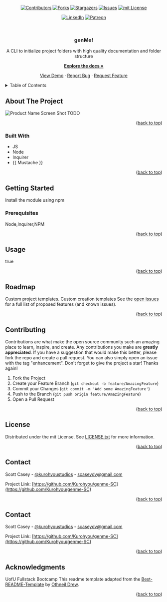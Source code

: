 <div id="top"></div>
<span align="center">

[![Contributors][contributors-shield]][contributors-url] [![Forks][forks-shield]][forks-url] [![Stargazers][stars-shield]][stars-url] [![Issues][issues-shield]][issues-url] [![mit License][license-shield]][license-url]

</span>
<span align="center">

[![LinkedIn][linkedin-shield]][linkedin-url] [![Patreon][patreon-shield]][patreon-url]

</span>
<!-- PROJECT LOGO -->
<br />
<div align="center">
<h3 align="center">genMe!</h3>
<p align="center">

A CLI to initialize project folders with high quality documentation and folder structure


<a href="https://github.com/Kurohyou/genme-SC"><strong>Explore the docs »</strong></a>


<a href="https://github.com/Kurohyou/genme-SC">View Demo</a> · <a href="https://github.com/Kurohyou/genme-SC/issues">Report Bug</a> · <a href="https://github.com/Kurohyou/genme-SC/issues">Request Feature</a>
</p>
</div>
<!-- TABLE OF CONTENTS -->
<details>
<summary>Table of Contents</summary>
<ol>
<li>
<a href="#about-the-project">About The Project</a>
<ul>
<li><a href="#built-with">Built With</a></li>
</ul>
</li>
<li>
<a href="#getting-started">Getting Started</a>
<ul>
<li><a href="#prerequisites">Prerequisites</a></li>
</ul>
</li>
<li><a href="#usage">Usage</a></li>
<li><a href="#roadmap">Roadmap</a></li>
<li><a href="#contributing">Contributing</a></li>
<li><a href="#license">License</a></li>
<li><a href="#contact">Contact</a></li>
<li><a href="#contact">Contact</a></li>
<li><a href="#acknowledgments">Acknowledgments</a></li>
</ol>
</details>
<!-- ABOUT THE PROJECT -->

## About The Project
![Product Name Screen Shot][product-screenshot]
TODO
<p align="right">(<a href="#top">back to top</a>)</p>

### Built With
- JS
- Node
- Inquirer
- {{ Mustache }}
<p align="right">(<a href="#top">back to top</a>)</p>
<!-- GETTING STARTED -->

## Getting Started
Install the module using npm
### Prerequisites
Node,Inquirer,NPM
<p align="right">(<a href="#top">back to top</a>)</p>
<!-- USAGE EXAMPLES -->

## Usage
true
<p align="right">(<a href="#top">back to top</a>)</p>
<!-- ROADMAP -->

## Roadmap
Custom project templates. Custom creation templates
See the [open issues](https://github.com/Kurohyou/genme-SC/issues) for a full list of proposed features (and known issues).
<p align="right">(<a href="#top">back to top</a>)</p>
<!-- CONTRIBUTING -->

## Contributing
Contributions are what make the open source community such an amazing place to learn, inspire, and create. Any contributions you make are **greatly appreciated**.
If you have a suggestion that would make this better, please fork the repo and create a pull request. You can also simply open an issue with the tag "enhancement".
Don't forget to give the project a star! Thanks again!
1. Fork the Project
2. Create your Feature Branch (`git checkout -b feature/AmazingFeature`)
3. Commit your Changes (`git commit -m 'Add some AmazingFeature'`)
4. Push to the Branch (`git push origin feature/AmazingFeature`)
5. Open a Pull Request
<p align="right">(<a href="#top">back to top</a>)</p>
<!-- LICENSE -->

## License
Distributed under the mit License. See [LICENSE.txt](LICENSE.txt) for more information.
<p align="right">(<a href="#top">back to top</a>)</p>
<!-- CONTACT -->

## Contact

  Scott Casey - [@kurohyoustudios](https://twitter.com/kurohyoustudios) - scaseydv@gmail.com


Project Link: [https://github.com/Kurohyou/genme-SC](https://github.com/Kurohyou/genme-SC)
<p align="right">(<a href="#top">back to top</a>)</p>
<!-- CONTACT -->

## Contact

  Scott Casey - [@kurohyoustudios](https://twitter.com/kurohyoustudios) - scaseydv@gmail.com


Project Link: [https://github.com/Kurohyou/genme-SC](https://github.com/Kurohyou/genme-SC)
<p align="right">(<a href="#top">back to top</a>)</p>
<!-- ACKNOWLEDGMENTS -->

## Acknowledgments
UofU Fullstack Bootcamp
This readme template adapted from the [Best-README-Template](https://github.com/othneildrew/Best-README-Template/blob/master/BLANK_README.md) by [Othneil Drew](https://github.com/othneildrew).
<p align="right">(<a href="#top">back to top</a>)</p>
<!-- MARKDOWN LINKS & IMAGES -->
<!-- https://www.markdownguide.org/basic-syntax/#reference-style-links -->

[contributors-shield]: https://img.shields.io/github/contributors/Kurohyou/genme-SC.svg?style=flat
[contributors-url]: https://github.com/Kurohyou/genme-SC/graphs/contributors
[forks-shield]: https://img.shields.io/github/forks/Kurohyou/genme-SC.svg?style=flat
[forks-url]: https://github.com/Kurohyou/genme-SC/network/members
[stars-shield]: https://img.shields.io/github/stars/Kurohyou/genme-SC.svg?style=flat
[stars-url]: https://github.com/Kurohyou/genme-SC/stargazers
[issues-shield]: https://img.shields.io/github/issues/Kurohyou/genme-SC.svg?style=flat
[issues-url]: https://github.com/Kurohyou/genme-SC/issues
[license-shield]: https://img.shields.io/github/license/Kurohyou/genme-SC.svg?style=flat
[license-url]: https://github.com/Kurohyou/genme-SC/blob/master/LICENSE.txt
[linkedin-shield]: https://img.shields.io/badge/-LinkedIn-black.svg?style=flat&logo=linkedin&colorB=555
[linkedin-url]: https://linkedin.com/in/Kurohyou
[patreon-shield]: https://img.shields.io/endpoint.svg?url=https%3A%2F%2Fshieldsio-patreon.vercel.app%2Fapi%3Fusername%3Dkurohyoustudios%26type%3Dpatrons&style=flat
[patreon-url]: https://patreon.com/kurohyoustudios
[product-screenshot]: assets/images/screenshot.png